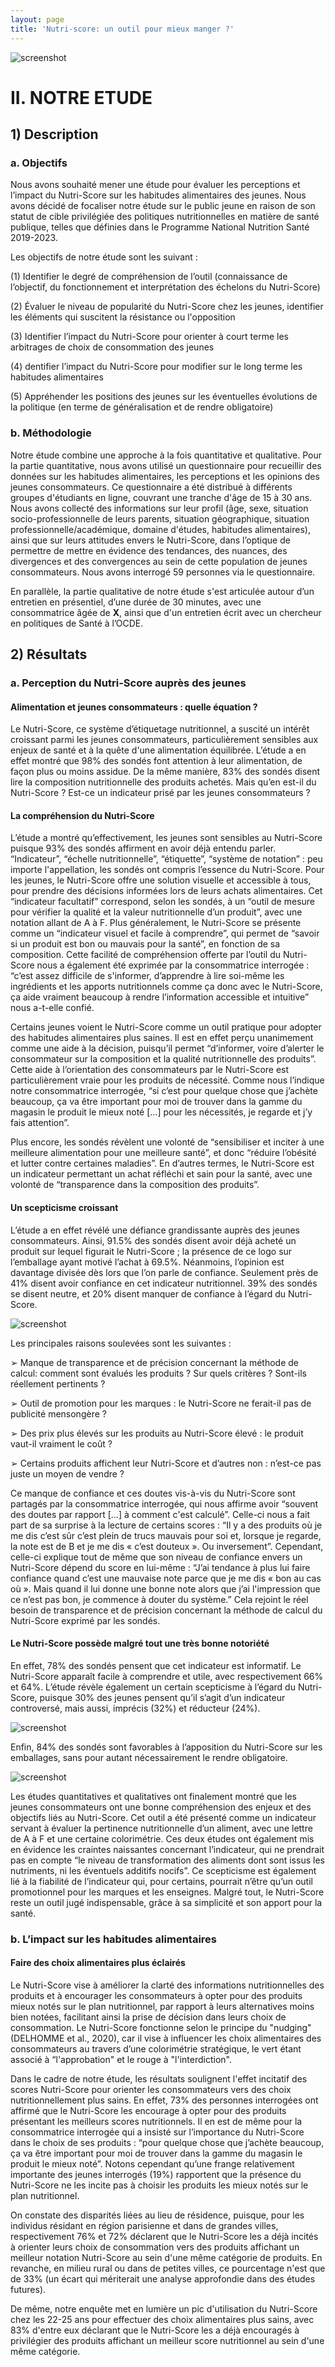 ```yaml
---
layout: page
title: 'Nutri-score: un outil pour mieux manger ?'
---
```


![screenshot](declinaison-logo-nutriscore.jpg)
# II. NOTRE ETUDE
## 1) Description
### a. Objectifs

Nous avons souhaité mener une étude pour évaluer les perceptions et l’impact du Nutri-Score sur les habitudes alimentaires des jeunes. Nous avons décidé de focaliser notre étude sur le public jeune en raison de son statut de cible privilégiée des politiques nutritionnelles en matière de santé publique, telles que définies dans le Programme National Nutrition Santé 2019-2023.

Les objectifs de notre étude sont les suivant : 

(1) Identifier le degré de compréhension de l’outil (connaissance de l’objectif, du fonctionnement et interprétation des échelons du Nutri-Score)

(2) Évaluer le niveau de popularité du Nutri-Score chez les jeunes, identifier les éléments qui suscitent la résistance ou l'opposition

(3) Identifier l’impact du Nutri-Score pour orienter à court terme les arbitrages de choix de consommation des jeunes 

(4) dentifier l’impact du Nutri-Score pour modifier sur le long terme les habitudes alimentaires 

(5) Appréhender les positions des jeunes sur les éventuelles évolutions de la politique (en terme de généralisation et de rendre obligatoire)

### b. Méthodologie 

Notre étude combine une approche à la fois quantitative et qualitative. Pour la partie quantitative, nous avons utilisé un questionnaire pour recueillir des données sur les habitudes alimentaires, les perceptions et les opinions des jeunes consommateurs. Ce questionnaire a été distribué à différents groupes d'étudiants en ligne, couvrant une tranche d'âge de 15 à 30 ans. Nous avons collecté des informations sur leur profil (âge, sexe, situation socio-professionnelle de leurs parents, situation géographique, situation professionnelle/académique, domaine d'études, habitudes alimentaires), ainsi que sur leurs attitudes envers le Nutri-Score, dans l’optique de permettre de mettre en évidence des tendances, des nuances, des divergences et des convergences au sein de cette population de jeunes consommateurs. Nous avons interrogé 59 personnes via le questionnaire. 

En parallèle, la partie qualitative de notre étude s'est articulée autour d’un entretien en présentiel, d’une durée de 30 minutes, avec une consommatrice âgée de **X**, ainsi que d'un entretien écrit avec un chercheur en politiques de Santé à l’OCDE.

## 2) Résultats
### a. Perception du Nutri-Score auprès des jeunes

#### Alimentation et jeunes consommateurs : quelle équation ?

Le Nutri-Score, ce système d’étiquetage nutritionnel, a suscité un intérêt croissant parmi les jeunes consommateurs, particulièrement sensibles aux enjeux de santé et à la quête d'une alimentation équilibrée. L’étude a en effet montré que 98% des sondés font attention à leur alimentation, de façon plus ou moins assidue. De la même manière, 83% des sondés disent lire la composition nutritionnelle des produits achetés. Mais qu’en est-il du Nutri-Score ? Est-ce un indicateur prisé par les jeunes consommateurs ? 

#### La compréhension du Nutri-Score

L’étude a montré qu’effectivement, les jeunes sont sensibles au Nutri-Score puisque 93% des sondés affirment en avoir déjà entendu parler. “Indicateur”, “échelle nutritionnelle”, “étiquette”, “système de notation” : peu importe l'appellation, les sondés ont compris l’essence du Nutri-Score. Pour les jeunes, le Nutri-Score offre une solution visuelle et accessible à tous, pour prendre des décisions informées lors de leurs achats alimentaires. Cet “indicateur facultatif” correspond, selon les sondés, à un “outil de mesure pour vérifier la qualité et la valeur nutritionnelle d’un produit”, avec une notation allant de A à F. Plus généralement, le Nutri-Score se présente comme un “indicateur visuel et facile à comprendre”, qui permet de “savoir si un produit est bon ou mauvais pour la santé”, en fonction de sa composition. Cette facilité de compréhension offerte par l’outil du Nutri-Score nous a également été exprimée par la consommatrice interrogée : “c’est assez difficile de s'informer, d’apprendre à lire soi-même les ingrédients et les apports nutritionnels comme ça donc avec le Nutri-Score, ça aide vraiment beaucoup à rendre l’information accessible et intuitive” nous a-t-elle confié. 

Certains jeunes voient le Nutri-Score comme un outil pratique pour adopter des habitudes alimentaires plus saines. Il est en effet perçu unanimement comme une aide à la décision, puisqu’il permet “d’informer, voire d’alerter le consommateur sur la composition et la qualité nutritionnelle des produits”. Cette aide à l’orientation des consommateurs par le Nutri-Score est particulièrement vraie pour les produits de nécessité. Comme nous l’indique notre consommatrice interrogée, “si c’est pour quelque chose que j’achète beaucoup, ça va être important pour moi de trouver dans la gamme du magasin le produit le mieux noté [...] pour les nécessités, je regarde et j’y fais attention”. 

Plus encore, les sondés révèlent une volonté de “sensibiliser et inciter à une meilleure alimentation pour une meilleure santé”, et donc “réduire l’obésité et lutter contre certaines maladies”. En d’autres termes, le Nutri-Score est un indicateur permettant un achat réfléchi et sain pour la santé, avec une volonté de “transparence dans la composition des produits”. 

#### Un scepticisme croissant

L’étude a en effet révélé une défiance grandissante auprès des jeunes consommateurs. Ainsi, 91.5% des sondés disent avoir déjà acheté un produit sur lequel figurait le Nutri-Score ; la présence de ce logo sur l’emballage ayant motivé l’achat à 69.5%. Néanmoins, l’opinion est davantage divisée dès lors que l’on parle de confiance. Seulement près de 41% disent avoir confiance en cet indicateur nutritionnel. 39% des sondés se disent neutre, et 20% disent manquer de confiance à l’égard du Nutri-Score.

![screenshot](nutriscoree.jpg)

Les principales raisons soulevées sont les suivantes :

➢ Manque de transparence et de précision concernant la méthode de calcul: comment sont évalués les produits ? Sur quels critères ? Sont-ils réellement pertinents ?

➢ Outil de promotion pour les marques : le Nutri-Score ne ferait-il pas de publicité mensongère ?

➢ Des prix plus élevés sur les produits au Nutri-Score élevé : le produit vaut-il vraiment le coût ?

➢ Certains produits affichent leur Nutri-Score et d’autres non : n’est-ce pas juste un moyen de vendre ?

Ce manque de confiance et ces doutes vis-à-vis du Nutri-Score sont partagés par la consommatrice interrogée, qui nous affirme avoir “souvent des doutes par rapport [...] à comment c'est calculé”. Celle-ci nous a fait part de sa surprise à la lecture de certains scores : “Il y a des produits où je me dis c’est sûr c’est plein de trucs mauvais pour soi et, lorsque je regarde, la note est de B et je me dis « c’est douteux ». Ou inversement”. Cependant, celle-ci explique tout de même que son niveau de confiance envers un Nutri-Score dépend du score en lui-même : “J’ai tendance à plus lui faire confiance quand c’est une mauvaise note parce que je me dis « bon au cas où ». Mais quand il lui donne une bonne note alors que j’ai l'impression que ce n’est pas bon, je commence à douter du système.” Cela rejoint le réel besoin de transparence et de précision concernant la méthode de calcul du Nutri-Score exprimé par les sondés.

#### Le Nutri-Score possède malgré tout une très bonne notoriété

En effet, 78% des sondés pensent que cet indicateur est informatif. Le Nutri-Score apparaît facile à comprendre et utile, avec respectivement 66% et 64%. L’étude révèle également un certain scepticisme à l’égard du Nutri-Score, puisque 30% des jeunes pensent qu’il s’agit d’un indicateur controversé, mais aussi, imprécis (32%) et réducteur (24%). 

![screenshot](graphique.png)

Enfin, 84% des sondés sont favorables à l’apposition du Nutri-Score sur les emballages, sans pour autant nécessairement le rendre obligatoire.

![screenshot](grapht.png)

Les études quantitatives et qualitatives ont finalement montré que les jeunes consommateurs ont une bonne compréhension des enjeux et des objectifs liés au Nutri-Score. Cet outil a été présenté comme un indicateur servant à évaluer la pertinence nutritionnelle d’un aliment, avec une lettre de A à F et une certaine colorimétrie. Ces deux études ont également mis en évidence les craintes naissantes concernant l’indicateur, qui ne prendrait pas en compte “le niveau de transformation des aliments dont sont issus les nutriments, ni les éventuels additifs nocifs”. Ce scepticisme est également lié à la fiabilité de l’indicateur qui, pour certains, pourrait n’être qu’un outil promotionnel pour les marques et les enseignes. Malgré tout, le Nutri-Score reste un outil jugé indispensable, grâce à sa simplicité et son apport pour la santé.

### b. L’impact sur les habitudes alimentaires

#### Faire des choix alimentaires plus éclairés

Le Nutri-Score vise à améliorer la clarté des informations nutritionnelles des produits et à encourager les consommateurs à opter pour des produits mieux notés sur le plan nutritionnel, par rapport à leurs alternatives moins bien notées, facilitant ainsi la prise de décision dans leurs choix de consommation. Le Nutri-Score fonctionne selon le principe du "nudging" (DELHOMME et al., 2020), car il vise à influencer les choix alimentaires des consommateurs au travers d’une colorimétrie stratégique, le vert étant associé à “l'approbation" et le rouge à "l'interdiction". 

Dans le cadre de notre étude, les résultats soulignent l'effet incitatif des scores Nutri-Score pour orienter les consommateurs vers des choix nutritionnellement plus sains. En effet, 73% des personnes interrogées ont affirmé que le Nutri-Score les encourage à opter pour des produits présentant les meilleurs scores nutritionnels. Il en est de même pour la consommatrice interrogée qui a insisté sur l’importance du Nutri-Score dans le choix de ses produits : “pour quelque chose que j’achète beaucoup, ça va être important pour moi de trouver dans la gamme du magasin le produit le mieux noté”. Notons cependant qu’une frange relativement importante des jeunes interrogés (19%) rapportent que la présence du Nutri-Score ne les incite pas à choisir les produits les mieux notés sur le plan nutritionnel. 

On constate des disparités liées au lieu de résidence, puisque, pour les individus résidant en région parisienne et dans de grandes villes, respectivement 76% et 72% déclarent que le Nutri-Score les a déjà incités à orienter leurs choix de consommation vers des produits affichant un meilleur notation Nutri-Score au sein d'une même catégorie de produits. En revanche, en milieu rural ou dans de petites villes, ce pourcentage n'est que de 33% (un écart qui mériterait une analyse approfondie dans des études futures). 

De même, notre enquête met en lumière un pic d'utilisation du Nutri-Score chez les 22-25 ans pour effectuer des choix alimentaires plus sains, avec 83% d'entre eux déclarant que le Nutri-Score les a déjà encouragés à privilégier des produits affichant un meilleur score nutritionnel au sein d'une même catégorie.
